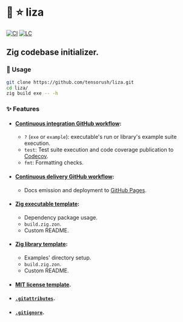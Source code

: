 # :lizard: :star: liza

[![CI][ci-shd]][ci-url]
[![LC][lc-shd]][lc-url]

## Zig codebase initializer.

### :rocket: Usage

```sh
git clone https://github.com/tensorush/liza.git
cd liza/
zig build exe -- -h
```

### :sparkles: Features

- #### [Continuous integration GitHub workflow](src/templates/.github/workflows/ci.yaml):
    - `?` (`exe` or `example`): executable's run or library's example suite execution.
    - `test`: Test suite execution and code coverage publication to [Codecov](https://docs.codecov.com/docs/github-2-getting-a-codecov-account-and-uploading-coverage#install-the-github-app-integration).
    - `fmt`: Formatting checks.

- #### [Continuous delivery GitHub workflow](src/templates/.github/workflows/cd.yaml):
    - Docs emission and deployment to [GitHub Pages](https://docs.github.com/en/pages/getting-started-with-github-pages/configuring-a-publishing-source-for-your-github-pages-site#publishing-with-a-custom-github-actions-workflow).

- #### [Zig executable template](src/templates/exe/):
    - Dependency package usage.
    - `build.zig.zon`.
    - Custom README.

- #### [Zig library template](src/templates/lib/):
    - Examples' directory setup.
    - `build.zig.zon`.
    - Custom README.

- #### [MIT license template](src/templates/LICENSE.md).

- #### [`.gitattributes`](src/templates/.gitattributes).

- #### [`.gitignore`](src/templates/.gitignore).

<!-- MARKDOWN LINKS -->

[ci-shd]: https://img.shields.io/github/actions/workflow/status/tensorush/liza/ci.yaml?branch=main&style=for-the-badge&logo=github&label=CI&labelColor=black
[ci-url]: https://github.com/tensorush/liza/blob/main/.github/workflows/ci.yaml
[lc-shd]: https://img.shields.io/github/license/tensorush/liza.svg?style=for-the-badge&labelColor=black
[lc-url]: https://github.com/tensorush/liza/blob/main/LICENSE.md
